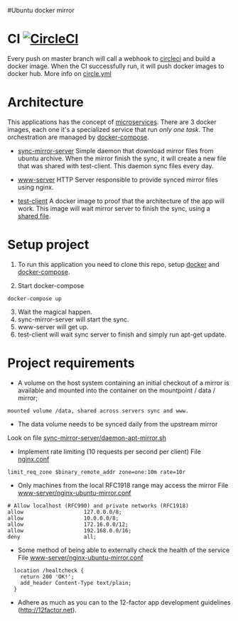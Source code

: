 #Ubuntu docker mirror

# CI [![CircleCI](https://circleci.com/gh/gianrubio/docker-mirror-ubuntu/tree/master.svg?style=svg&circle-token=c63bcdcabe6985b72ce3538934175b796ce27562)](https://circleci.com/gh/gianrubio/docker-mirror-ubuntu/tree/master)

Every push on master branch will call a webhook to [circleci](https://circleci.com/gh/gianrubio/docker-mirror-ubuntu/) and build a docker image. 
When the CI successfully run, it will push docker images to docker hub. More info on [circle.yml](blob/master/circle.yml#L25-27)

# Architecture

This applications has the concept of [microservices](http://martinfowler.com/articles/microservices.html).
There are 3 docker images, each one it's a specialized service that run *only one task*. The orchestration are managed by [docker-compose](blob/master/docker-compose.yml). 

* [sync-mirror-server](blob/master/sync-mirror-server/Dockerfile)
Simple daemon that download mirror files from ubuntu archive. When the mirror finish the sync, it will create a new file that was shared with test-client.
This daemon sync files every day.

* [www-server](blob/master/www-server/Dockerfile)
HTTP Server responsible to provide synced mirror files using nginx.

* [test-client](blob/master/test-client/Dockerfile)
A docker image to proof that the architecture of the app will work. This image will wait mirror server to finish the sync, using a [shared file](blob/master/test-client/wait-sync-server-finish.sh). 

# Setup project

1. To run this application you need to clone this repo, setup [docker](https://docs.docker.com/engine/installation/) and [docker-compose](https://docs.docker.com/compose/install/).

2. Start docker-compose
```
docker-compose up
```
3. Wait the magical happen. 
  1. sync-mirror-server will start the sync.
  2. www-server will get up.
  3. test-client will wait sync server to finish and simply run apt-get update. 
 
# Project requirements

* A volume on the host system containing an initial checkout of a mirror is available and mounted into the container on the mountpoint / data / mirror;

```
mounted volume /data, shared across servers sync and www.
```

* The data volume needs to be synced daily from the upstream mirror

Look on file [sync-mirror-server/daemon-apt-mirror.sh](blob/master/www-server/nginx-ubuntu-mirror.conf#L6-L11)

* Implement rate limiting (10 requests per second per client)
File [nginx.conf](blob/master/www-server/Dockerfile#L10)

```
limit_req_zone $binary_remote_addr zone=one:10m rate=10r
```

* Only machines from the local RFC1918 range may access the mirror
File [www-server/nginx-ubuntu-mirror.conf](blob/master/www-server/nginx-ubuntu-mirror.conf#L6-L11)

```
# Allow localhost (RFC990) and private networks (RFC1918)
allow                   127.0.0.0/8;
allow                   10.0.0.0/8;
allow                   172.16.0.0/12;
allow                   192.168.0.0/16;
deny                    all;
```

* Some method of being able to externally check the health of the service
File [www-server/nginx-ubuntu-mirror.conf](blob/master/www-server/nginx-ubuntu-mirror.conf#L16-L19)

```
  location /healtcheck {
    return 200 'OK!';
    add_header Content-Type text/plain;
  }
```
* Adhere as much as you can to the 12-factor app development guidelines (http://12factor.net).